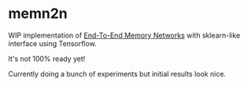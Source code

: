 # memn2n
WIP implementation of [End-To-End Memory Networks](http://arxiv.org/abs/1503.08895) with sklearn-like interface using Tensorflow.

It's not 100% ready yet!

Currently doing a bunch of experiments but initial results look nice.
